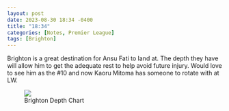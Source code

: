 ```yaml
---
layout: post
date: 2023-08-30 18:34 -0400
title: "18:34"
categories: [Notes, Premier League]
tags: [Brighton]
---
```


Brighton is a great destination for Ansu Fati to land at. The depth they have will allow him to get the adequate rest to help avoid future injury. Would love to see him as the #10 and now Kaoru Mitoma has someone to rotate with at LW.

<figure>
    <img src="https://i.imgur.com/xQXxhkc.jpg">
    <figcaption>Brighton Depth Chart</figcaption>
</figure> 


